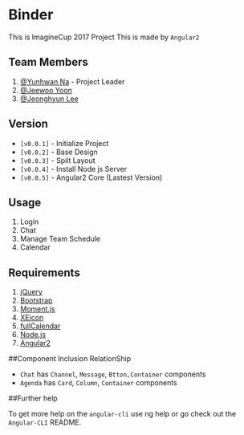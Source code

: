 # Binder
This is ImagineCup 2017 Project
This is made by `Angular2`


## Team Members

1. [@Yunhwan Na](https://github.com/nayunhwan) - Project Leader
2. [@Jeewoo Yoon](https://github.com/yoonjeewoo)
3. [@Jeonghyun Lee](https://github.com/KorJeongHyeonLee)

## Version

  * `[v0.0.1]` - Initialize Project
  * `[v0.0.2]` - Base Design
  * `[v0.0.3]` - Spilt Layout
  * `[v0.0.4]` - Install Node js Server
  * `[v0.0.5]` - Angular2 Core (Lastest Version)

## Usage

  1. Login
  2. Chat 
  3. Manage Team Schedule
  4. Calendar

## Requirements

  1. [jQuery](http://jquery.com/)
  2. [Bootstrap](http://getbootstrap.com/)
  3. [Moment.js](http://momentjs.com/)
  4. [XEicon](http://xpressengine.github.io/XEIcon/)
  5. [fullCalendar](https://fullcalendar.io)
  6. [Node.js](https://nodejs.org)
  7. [Angular2](https://angular.io/)

##Component Inclusion RelationShip

  * `Chat` has `Channel`, `Message`, `Btton,Container` components
  * `Agenda` has `Card`, `Column`, `Container` components

##Further help

To get more help on the `angular-cli` use ng help or go check out the `Angular-CLI` README.
